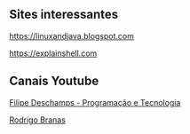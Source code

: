 ## Sites interessantes
    
  <https://linuxandjava.blogspot.com>
    
  <https://explainshell.com>

## Canais Youtube
    
  [Filipe Deschamps - Programação e Tecnologia](https://www.youtube.com/channel/UCU5JicSrEM5A63jkJ2QvGYw)
  
  [Rodrigo Branas](https://www.youtube.com/user/rodrigobranas)

